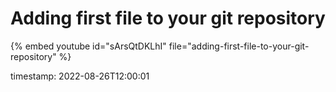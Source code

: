 # Adding first file to your git repository


{% embed youtube id="sArsQtDKLhI" file="adding-first-file-to-your-git-repository" %}


timestamp: 2022-08-26T12:00:01
